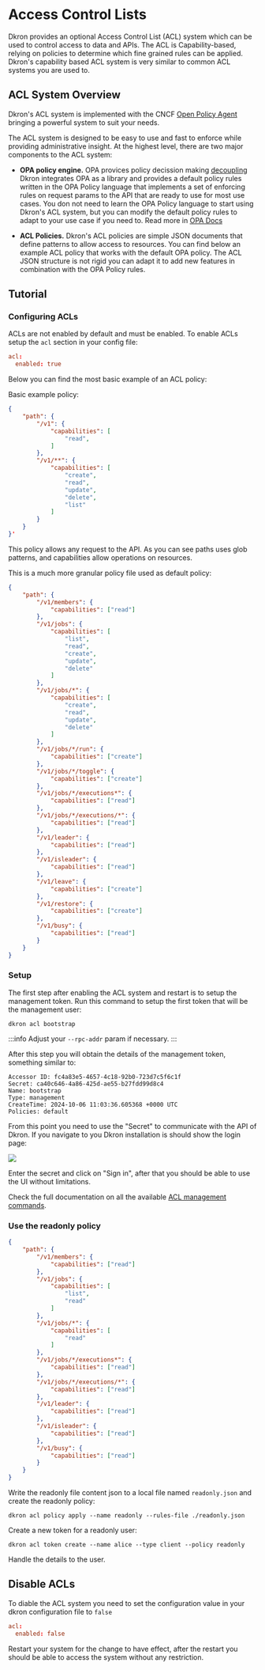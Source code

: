 # Access Control Lists

Dkron provides an optional Access Control List (ACL) system which can be used to control access to data and APIs. The ACL is Capability-based, relying on policies to determine which fine grained rules can be applied. Dkron's capability based ACL system is very similar to common ACL systems you are used to.

## ACL System Overview

Dkron's ACL system is implemented with the CNCF [Open Policy Agent](https://www.openpolicyagent.org/) bringing a powerful system to suit your needs.

The ACL system is designed to be easy to use and fast to enforce while providing administrative insight. At the highest level, there are two major components to the ACL system:

* **OPA policy engine.** OPA provices policy decission making [decoupling](https://www.openpolicyagent.org/docs/latest/philosophy/#policy-decoupling) Dkron integrates OPA as a library and provides a default policy rules written in the OPA Policy language that implements a set of enforcing rules on request params to the API that are ready to use for most use cases. You don not need to learn the OPA Policy language to start using Dkron's ACL system, but you can modify the default policy rules to adapt to your use case if you need to. Read more in [OPA Docs](https://www.openpolicyagent.org/docs/latest/)

* **ACL Policies.** Dkron's ACL policies are simple JSON documents that define patterns to allow access to resources. You can find below an example ACL policy that works with the default OPA policy. The ACL JSON structure is not rigid you can adapt it to add new features in combination with the OPA Policy rules.

## Tutorial

### Configuring ACLs

ACLs are not enabled by default and must be enabled. To enable ACLs setup the `acl` section in your config file:

```toml
acl:
  enabled: true
```

Below you can find the most basic example of an ACL policy:

Basic example policy:

```json
{
    "path": {
        "/v1": {
            "capabilities": [
                "read",
            ]
        },
        "/v1/**": {
            "capabilities": [
                "create",
                "read",
                "update",
                "delete",
                "list"
            ]
        }
    }
}'
```

This policy allows any request to the API. As you can see paths uses glob patterns, and capabilities allow operations on resources.

This is a much more granular policy file used as default policy:

```json
{
    "path": {
        "/v1/members": {
            "capabilities": ["read"]
        },
        "/v1/jobs": {
            "capabilities": [
                "list",
                "read",
                "create",
                "update",
                "delete"
            ]
        },
        "/v1/jobs/*": {
            "capabilities": [
                "create",
                "read",
                "update",
                "delete"
            ]
        },            
        "/v1/jobs/*/run": {
            "capabilities": ["create"]
        },
        "/v1/jobs/*/toggle": {
            "capabilities": ["create"]
        },
        "/v1/jobs/*/executions*": {
            "capabilities": ["read"]
        },
        "/v1/jobs/*/executions/*": {
            "capabilities": ["read"]
        },
        "/v1/leader": {
            "capabilities": ["read"]
        },
        "/v1/isleader": {
            "capabilities": ["read"]
        },
        "/v1/leave": {
            "capabilities": ["create"]
        },
        "/v1/restore": {
            "capabilities": ["create"]
        },
        "/v1/busy": {
            "capabilities": ["read"]
        }
    }
}
```

### Setup

The first step after enabling the ACL system and restart is to setup the management token. Run this command to setup the first token that will be the management user:

```
dkron acl bootstrap
```

:::info
Adjust your `--rpc-addr` param if necessary.
:::

After this step you will obtain the details of the management token, something similar to:
```
Accessor ID: fc4a83e5-4657-4c18-92b0-723d7c5f6c1f
Secret: ca40c646-4a86-425d-ae55-b27fdd99d8c4
Name: bootstrap
Type: management
CreateTime: 2024-10-06 11:03:36.605368 +0000 UTC
Policies: default
```

From this point you need to use the "Secret" to communicate with the API of Dkron. If you navigate to you Dkron installation is should show the login page:

![](../../static/img/sign-in.jpg)

Enter the secret and click on "Sign in", after that you should be able to use the UI without limitations.

Check the full documentation on all the available [ACL management commands](cli/dkron_acl).

### Use the readonly policy

```json
{
    "path": {
        "/v1/members": {
            "capabilities": ["read"]
        },
        "/v1/jobs": {
            "capabilities": [
                "list",
                "read"
            ]
        },
        "/v1/jobs/*": {
            "capabilities": [
                "read"
            ]
        },            
        "/v1/jobs/*/executions*": {
            "capabilities": ["read"]
        },
        "/v1/jobs/*/executions/*": {
            "capabilities": ["read"]
        },
        "/v1/leader": {
            "capabilities": ["read"]
        },
        "/v1/isleader": {
            "capabilities": ["read"]
        },
        "/v1/busy": {
            "capabilities": ["read"]
        }
    }
}
```

Write the readonly file content json to a local file named `readonly.json` and create the readonly policy:

```
dkron acl policy apply --name readonly --rules-file ./readonly.json
```


Create a new token for a readonly user:

```
dkron acl token create --name alice --type client --policy readonly
```

Handle the details to the user.

## Disable ACLs

To diable the ACL system you need to set the configuration value in your dkron configuration file to `false`

```toml
acl:
  enabled: false
```

Restart your system for the change to have effect, after the restart you should be able to access the system without any restriction.
